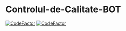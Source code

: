 # Controlul-de-Calitate-BOT
<a href="https://www.codefactor.io/repository/github/m0untain04/controlul-de-calitate-bot/overview/main"><img src="https://www.codefactor.io/repository/github/m0untain04/controlul-de-calitate-bot/badge/main" alt="CodeFactor" /></a>
<a href="https://img.shields.io/github/downloads/m0untain04/Controlul-de-Calitate-BOT/total"><img src="https://img.shields.io/github/downloads/m0untain04/Controlul-de-Calitate-BOT/total" alt="CodeFactor" /></a>
